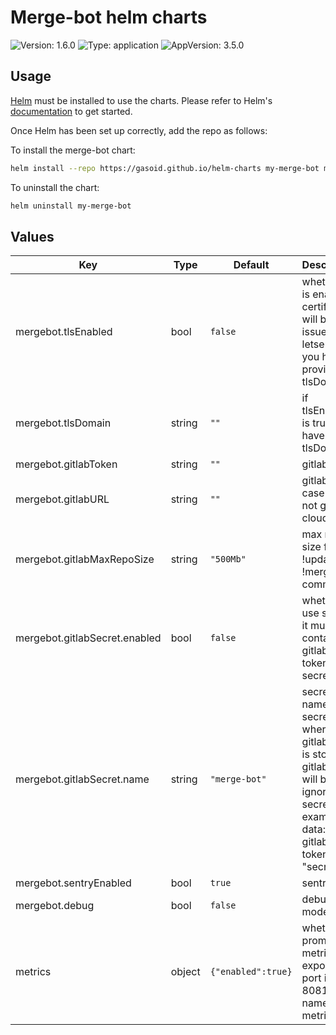 # Merge-bot helm charts

![Version: 1.6.0](https://img.shields.io/badge/Version-1.6.0-informational?style=flat-square) ![Type: application](https://img.shields.io/badge/Type-application-informational?style=flat-square) ![AppVersion: 3.5.0](https://img.shields.io/badge/AppVersion-3.5.0-informational?style=flat-square)

## Usage

[Helm](https://helm.sh) must be installed to use the charts.  Please refer to
Helm's [documentation](https://helm.sh/docs) to get started.

Once Helm has been set up correctly, add the repo as follows:

To install the merge-bot chart:

```bash
helm install --repo https://gasoid.github.io/helm-charts my-merge-bot merge-bot
```

To uninstall the chart:

```bash
helm uninstall my-merge-bot
```

## Values

| Key | Type | Default | Description |
|-----|------|---------|-------------|
| mergebot.tlsEnabled | bool | `false` | whether tls is enabled, certificate will be issued by letsencrypt you have to provide tlsDomain  |
| mergebot.tlsDomain | string | `""` | if tlsEnabled is true, you have to set tlsDomain |
| mergebot.gitlabToken | string | `""` | gitlab token |
| mergebot.gitlabURL | string | `""` | gitlab url in case it is not gitlab cloud |
| mergebot.gitlabMaxRepoSize | string | `"500Mb"` | max repo size for !update, !merge command |
| mergebot.gitlabSecret.enabled | bool | `false` | whether to use secret, it must contain gitlab-token secret. |
| mergebot.gitlabSecret.name | string | `"merge-bot"` | secret name k8s secret where gitlab token is stored, gitlabToken will be ignored, secret example: data:   gitlab-token: "secret" |
| mergebot.sentryEnabled | bool | `true` | sentry |
| mergebot.debug | bool | `false` | debug mode |
| metrics | object | `{"enabled":true}` | whether prometheus metrics are exposed port is 8081, port name is metrics |

